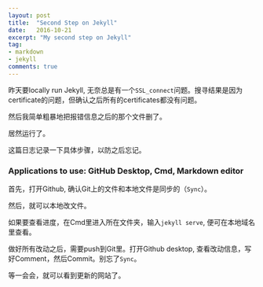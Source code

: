 ```yaml
---
layout: post
title:  "Second Step on Jekyll"
date:   2016-10-21
excerpt: "My second step on Jekyll"
tag:
- markdown
- jekyll
comments: true
---
```


昨天要locally run Jekyll, 无奈总是有一个`SSL_connect`问题。搜寻结果是因为certificate的问题，但确认之后所有的certificates都没有问题。

然后我简单粗暴地把报错信息之后的那个文件删了。

居然运行了。

这篇日志记录一下具体步骤，以防之后忘记。

### Applications to use: GitHub Desktop, Cmd, Markdown editor
首先，打开Github, 确认Git上的文件和本地文件是同步的（`Sync`）。

然后，就可以本地改文件。

如果要查看进度，在Cmd里进入所在文件夹，输入`jekyll serve`, 便可在本地域名里查看。

做好所有改动之后，需要push到Git里。打开Github desktop, 查看改动信息，写好Comment，然后Commit。别忘了`Sync`。

等一会会，就可以看到更新的网站了。
